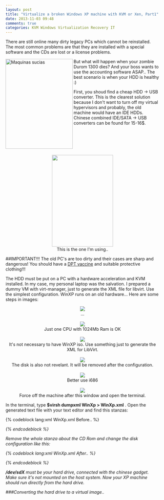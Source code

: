 ```yaml
---
layout: post
title: "Virtualize a broken Windows XP machine with KVM or Xen, Part1"
date: 2013-11-03 09:48
comments: true
categories: KVM Windows Virtualization Recovery IT
---
```


There are still online many dirty legacy PCs which cannot be reinstalled. The most common problems are that they are installed with a special software and the CDs are lost or a license problems.

<!-- more -->

<a href="http://www.flickr.com/photos/j_aroche/2423244723/" title="Maquinas sucias by Javier Aroche, on Flickr"><img src="http://farm4.staticflickr.com/3217/2423244723_f0cff8ddf1.jpg" width="220" height="294" alt="Maquinas sucias" align="left"></a>

But what will happen when your zombie Durom 1300 dies? And your boss wants to use the accounting software ASAP.. The best scenario is when your HDD is healthy :)

First, you shoud find a cheap HDD -> USB converter. This is the clearest solution because I don't want to turn off my virtual hypervisors and probably, the old machine would have an IDE HDDs. Chinese combined IDE/SATA -> USB converters can be found for 15-16$.

<br/> <br/><br/> <br/>

<div style="text-align:center">
<img id="converter" src="http://img.dxcdn.com/productimages/sku_226847_1.jpg" style="border-width:0px;" width="200" height="300" />
<br />
This is the one I'm using..
</div>

##IMPORTANT!!! The old PC's are too dirty and their cases are sharp and dangerous! You should have a <a href="http://en.wikipedia.org/wiki/DPT_vaccine" target="_BLANK">DPT vaccine</a> and suitable protective clothing!!!

The HDD must be put on a PC with a hardware acceleration and KVM installed. In my case, my personal laptop was the salvation. I prepared a dummy VM with virt-manager, just to generate the XML file for libvirt. Use the simplest configuration. WinXP runs on an old hardware... Here are some steps in images:

<div style="text-align:center">
<img id="Virt-Manager-1" src="{{ root_url }}/images/WinXPVirtRecovery/1.png" style="border-width:0px;" />
<br />
...
</div>

<br/>

<div style="text-align:center">
<img id="Virt-Manager-4" src="{{ root_url }}/images/WinXPVirtRecovery/4.png" style="border-width:0px;" />
<br />
Just one CPU with 1024Mb Ram is OK
</div>

<br/>

<div style="text-align:center">
<img id="Virt-Manager-2" src="{{ root_url }}/images/WinXPVirtRecovery/2.png" style="border-width:0px;" />
<br />
It's not necessary to have WinXP iso. Use something just to generate the XML for LibVirt.
</div>

<br/>

<div style="text-align:center">
<img id="Virt-Manager-3" src="{{ root_url }}/images/WinXPVirtRecovery/3.png" style="border-width:0px;" />
<br />
The disk is also not revelant. It will be removed after the configuration.
</div>

<br/>

<div style="text-align:center">
<img id="Virt-Manager-5" src="{{ root_url }}/images/WinXPVirtRecovery/5.png" style="border-width:0px;" />
<br />
Better use i686
</div>

<br/>

<div style="text-align:center">
<img id="Virt-Manager-5" src="{{ root_url }}/images/WinXPVirtRecovery/5.png" style="border-width:0px;" />
<br />
Force off the machine after this window and open the terminal.
</div>


In the terminal, type **$virsh dumpxml WinXp > WinXp.xml** . Open the generated text file with your text editor and find this stanzas:

{% codeblock lang:xml WinXp.xml Before.. %}
    <disk type='file' device='disk'>
      <driver name='qemu' type='qcow2'/>
      <source file='/home/vms/WinXP.img'/>
      <target dev='hda' bus='ide'/>
      <alias name='ide0-0-0'/>
      <address type='drive' controller='0' bus='0' target='0' unit='0'/>
    </disk>
    <disk type='file' device='cdrom'>
      <driver name='qemu' type='raw'/>
      <source file='/home/vms/xp64.iso'/>
      <target dev='hdc' bus='ide'/>
      <readonly/>
      <alias name='ide0-1-0'/>
      <address type='drive' controller='0' bus='1' target='0' unit='0'/>
    </disk>
{% endcodeblock %}

Remove the whole stanza about the CD Rom and change the disk configuration like this:

{% codeblock lang:xml WinXp.xml After.. %}
    <disk type='block' device='disk'>
      <driver name='qemu' type='raw'/>
      <source dev='/dev/sdX'/>
      <target dev='hda' bus='ide'/>
      <address type='drive' controller='0' bus='0' target='0' unit='0'/>
    </disk>
{% endcodeblock %}

**/dev/sdX** must be your hard drive, connected with the chinese gadget. Make sure it's not mounted on the host system. Now your XP machine should run directly from the hard drive.

###Converting the hard drive to a virtual image..
